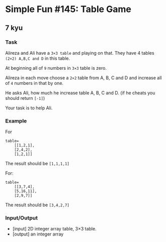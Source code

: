 # Simple Fun #145: Table Game
## 7 kyu

### Task

Alireza and Ali have a `3×3 table` and playing on that. They have 4 tables `(2×2) A,B,C and D` in this table.

At beginning all of `9` numbers in `3×3` table is zero.

Alireza in each move choose a `2×2` table from A, B, C and D and increase all of `4` numbers in that by one.

He asks Ali, how much he increase table A, B, C and D. (if he cheats you should return `[-1]`)

Your task is to help Ali.

### Example

For
```
table=
    [[1,2,1],
    [2,4,2],
    [1,2,1]]
```
The result should be `[1,1,1,1]`

For:
```
table=
    [[3,7,4],
    [5,16,11],
    [2,9,7]]
```
The result should be `[3,4,2,7]`

### Input/Output

- [input] 2D integer array table, 3×3 table.
- [output] an integer array

